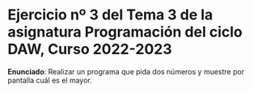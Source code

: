 # Ejercicio nº 3 del Tema 3 de la asignatura Programación del ciclo DAW, Curso 2022-2023
**Enunciado**: Realizar un programa que pida dos números y muestre por pantalla cuál es el mayor.
